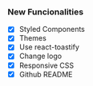 ### New Funcionalities

- [x] Styled Components
- [x] Themes
- [x] Use react-toastify
- [x] Change logo
- [x] Responsive CSS
- [x] Github README
